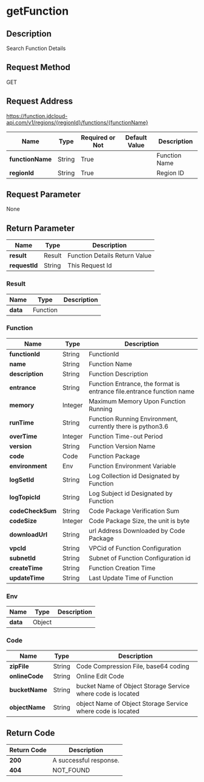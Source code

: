 # getFunction


## Description
Search Function Details

## Request Method
GET

## Request Address
https://function.jdcloud-api.com/v1/regions/{regionId}/functions/{functionName}

|Name|Type|Required or Not|Default Value|Description|
|---|---|---|---|---|
|**functionName**|String|True| |Function Name|
|**regionId**|String|True| |Region ID|

## Request Parameter
None


## Return Parameter
|Name|Type|Description|
|---|---|---|
|**result**|Result|Function Details Return Value|
|**requestId**|String|This Request Id|

### Result
|Name|Type|Description|
|---|---|---|
|**data**|Function| |
### Function
|Name|Type|Description|
|---|---|---|
|**functionId**|String|FunctionId|
|**name**|String|Function Name|
|**description**|String|Function Description|
|**entrance**|String|Function Entrance, the format is entrance file.entrance function name|
|**memory**|Integer|Maximum Memory Upon Function Running|
|**runTime**|String|Function Running Environment, currently there is python3.6|
|**overTime**|Integer|Function Time-out Period|
|**version**|String|Function Version Name|
|**code**|Code|Function Package|
|**environment**|Env|Function Environment Variable|
|**logSetId**|String|Log Collection id Designated by Function|
|**logTopicId**|String|Log Subject id Designated by Function|
|**codeCheckSum**|String|Code Package Verification Sum|
|**codeSize**|Integer|Code Package Size, the unit is byte|
|**downloadUrl**|String|url Address Downloaded by Code Package|
|**vpcId**|String|VPCid of Function Configuration|
|**subnetId**|String|Subnet of Function Configuration id|
|**createTime**|String|Function Creation Time|
|**updateTime**|String|Last Update Time of Function|
### Env
|Name|Type|Description|
|---|---|---|
|**data**|Object| |
### Code
|Name|Type|Description|
|---|---|---|
|**zipFile**|String|Code Compression File, base64 coding|
|**onlineCode**|String|Online Edit Code|
|**bucketName**|String|bucket Name of Object Storage Service where code is located|
|**objectName**|String|object Name of Object Storage Service where code is located|

## Return Code
|Return Code|Description|
|---|---|
|**200**|A successful response.|
|**404**|NOT_FOUND|
